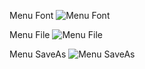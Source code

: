 Menu Font ![Menu Font](https://user-images.githubusercontent.com/45212175/162845295-dcbd1c70-2f3f-49b4-a888-dd3c89b37d8e.png)

Menu File ![Menu File](https://user-images.githubusercontent.com/45212175/162845097-40b4aaa9-3e71-482d-be3f-8018c5b16e14.png)

Menu SaveAs ![Menu SaveAs ](https://user-images.githubusercontent.com/45212175/162845709-028c3a7a-6156-442d-8367-a5cfa081de13.png)
